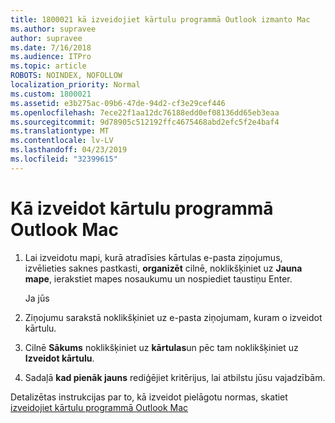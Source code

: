 ```yaml
---
title: 1800021 kā izveidojiet kārtulu programmā Outlook izmanto Mac
ms.author: supravee
author: supravee
ms.date: 7/16/2018
ms.audience: ITPro
ms.topic: article
ROBOTS: NOINDEX, NOFOLLOW
localization_priority: Normal
ms.custom: 1800021
ms.assetid: e3b275ac-09b6-47de-94d2-cf3e29cef446
ms.openlocfilehash: 7ece22f1aa12dc76188edd0ef08136dd65eb3eaa
ms.sourcegitcommit: 9d78905c512192ffc4675468abd2efc5f2e4baf4
ms.translationtype: MT
ms.contentlocale: lv-LV
ms.lasthandoff: 04/23/2019
ms.locfileid: "32399615"
---
```

# <a name="how-to-create-a-rule-in-outlook-for-mac"></a>Kā izveidot kārtulu programmā Outlook Mac

1. Lai izveidotu mapi, kurā atradīsies kārtulas e-pasta ziņojumus, izvēlieties saknes pastkasti, **organizēt** cilnē, noklikšķiniet uz **Jauna mape**, ierakstiet mapes nosaukumu un nospiediet taustiņu Enter.
    
    Ja jūs 
    
2. Ziņojumu sarakstā noklikšķiniet uz e-pasta ziņojumam, kuram o izveidot kārtulu.
    
3. Cilnē **Sākums** noklikšķiniet uz **kārtulas**un pēc tam noklikšķiniet uz **Izveidot kārtulu**.
    
4. Sadaļā **kad pienāk jauns** rediģējiet kritērijus, lai atbilstu jūsu vajadzībām. 
    
Detalizētas instrukcijas par to, kā izveidot pielāgotu normas, skatiet [izveidojiet kārtulu programmā Outlook Mac](https://aka.ms/AA1uy0v)
  

